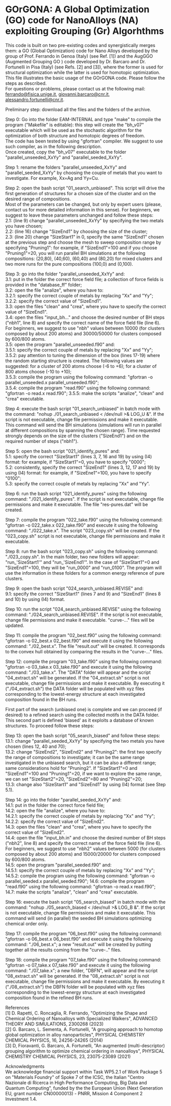# GOrGONA: A Global Optimization (GO) code for NanoAlloys (NA) exploiting Grouping (Gr) Algorhthms
This code is built on two pre-existing codes and synergistically merges them: a GO (Global Optimization) code for Nano Alloys developed by the group of Prof. Ferrando in Genoa (Italy) (see Ref. [1]) and the AugGGO (Augmented Grouping GO ) code developed by Dr. Barcaro and Dr. Fortunelli in Pisa (Italy) (see Refs. [2] and [3]), where the former is used for structural optimization while the latter is used for homotopic optimization.\
This file illustrates the basic usage of the GOrGONA code. Please follow the steps as described. \
For questions or problems, please contact us at the following mail: ferrando@fisica.unige.it, giovanni.barcaro@cnr.it, alessandro.fortunelli@cnr.it.

Preliminary step: download all the files and the folders of the archive.

Step 0: Go into the folder EAM-INTERNAL and type "make" to compile the program ("Makefile" is editable): this step will create the "bh_v07" executable which will be used as the stochastic algorithm for the optimization of both structure and homotopic degrees of freedom. \
The code has been tested by using "gfortran" compiler. We suggest to use such compiler, as in the following description. \
Once created, copy the "bh_v07" executable to the folder "parallel_unseeded_XxYy" and "parallel_seeded_XxYy".

Step 1: rename the folders "parallel_unseeded_XxYy" and "parallel_seeded_XxYy" by choosing the couple of metals that you want to investigate. For example, Xx=Ag and Yy=Cu.

Step 2: open the bash script "01_search_unbiased". This script will drive the first generation of structures for a chosen size of the cluster and on the desired range of compositions. \
Most of the parameters can be changed, but only by expert users (please, contact us for more detailed information in this sense). For beginners, we suggest to leave these parameters unchanged and follow these steps:\
2.1: (line 9) change "parallel_unseeded_XxYy" by specifying the two metals you have chosen;\
2.2: (line 16) change "SizeEnd1" by choosing the size of the cluster;\
2.3: (line 20) change "SizeStart1" in 0, specify the same "SizeEnd1" chosen at the previous step and choose the mesh to sweep composition range by specifying "Pruning1": for example, if "SizeEnd1"=100 and if you choose "Pruning1"=20, you will run parallel BH simulations at the following compositions: (20,80), (40,60), (60,40) and (80,20) for mixed clusters and two more runs for the pure compositions (100,0) and (0,100).

Step 3: go into the folder "parallel_unseeded_XxYy" and:\
3.1: put in the folder the correct force field file; a collection of force fields is provided in the "database_ff" folder;\
3.2: open the file "analize", where you have to:\
3.2.1: specify the correct couple of metals by replacing "Xx" and "Yy"; \
3.2.2: specify the correct value of "SizeEnd1".\
3.3: open the files "clean" and "crea", where you have to specify the correct value of "SizeEnd1".\
3.4: open the files "input_bh..." and choose the desired number of BH steps ("nbh1", line 8) and specify the correct name of the force field file (line 6). For beginners, we suggest to use "nbh" values between 10000 (for clusters composed by about 200 atoms) and 30000/50000 for clusters composed by 600/800 atoms.\
3.5: open the program "parallel_unseeded.f90" and:\
3.5.1: specify the correct couple of metals by replacing "Xx" and "Yy";\
3.5.2: pay attention to tuning the dimension of the box (lines 17-19) where the random starting structure is created. The following values are suggested: for a cluster of 200 atoms choose (-6 to +6); for a cluster of 800 atoms choose (-10 to +10);\
3.5.3: compile the program using the following command: "gfortran -o parallel_unseeded.x parallel_unseeded.f90";\
3.5.4: compile the program "read.f90" using the following command: "gfortran -o read.x read.f90";
3.5.5: make the scripts "analize", "clean" and "crea" executable.

Step 4: execute the bash script "01_search_unbiased" in batch mode with the command: "nohup ./01_search_unbiased < /dev/null >& LOG_U &". If the script is not executable, change file permissions and make it executable. This command will send the BH simulations (simulations will run in parallel at different compositions by spanning the chosen range). Time requested strongly depends on the size of the clusters ("SizeEnd1") and on the required number of steps ("nbh1").

Step 5: open the bash script "021_identify_pures" and: \
5.1: specify the correct "SizeStart1" (lines 3, 7, 16 and 19) by using (I4) format: for example, if "SizeStart1"=0, you have to specify "0000";\
5.2: consistently, specify the correct "SizeEnd1" (lines 3, 12, 17 and 19) by using (I4) format: for example, if "SizeEne1"=100, you have to specify "0100";\
5.3: specify the correct couple of metals by replacing "Xx" and "Yy".

Step 6: run the bash script "021_identify_pures" using the following command: "./021_identify_pures". If the script is not executable, change file permissions and make it executable. The file "res-pures.dat" will be created.

Step 7: compile the program "022_take.f90" using the following command: "gfortran -o 022_take.x 022_take.f90" and execute it using the following command: "./022_take.x". The script "023_copy.sh" will be created. If the "023_copy.sh" script is not executable, change file permissions and make it executable.

Step 8: run the bash script "023_copy.sh" using the following command: "./023_copy.sh". In the main folder, two new folders will appear: "run_'SizeStart1'" and "run_'SizeEnd1'". In the case of "SizeStart1"=0 and "SizeEnd1"=100, they will be "run_0000" and "run_0100". The program will use the information in these folders for a common energy reference of pure clusters.

Step 9: open the bash script "024_search_unbiased.REVISE" and: \
9.1: specify the correct "SizeStart1" (lines 7 and 9) and "SizeEnd1" (lines 8 and 10) by using (I4) format.

Step 10: run the script "024_search_unbiased.REVISE" using the following command: "./024_search_unbiased.REVISE". If the script is not executable, change file permissions and make it executable. "curve-..." files will be updated.

Step 11: compile the program "02_best.f90" using the following command: "gfortran -o 02_best.x 02_best.f90" and execute it using the following command: "./02_best.x". The file "result.out" will be created. It corresponds to the convex hull obtained by comparing the results in the "curve-..." files.

Step 12: compile the program "03_take.f90" using the following command: "gfortran -o 03_take.x 03_take.f90" and execute it using the following command: "./03_take.x". The "DATA" folder will appear and the script "04_extract.sh" will be generated. If the "04_extract.sh" script is not executable, change file permissions and make it executable. By executing it ("./04_extract.sh") the DATA folder will be populated with xyz files corresponding to the lowest-energy structure at each investigated composition found in the BH runs.

First part of the search (unbiased one) is complete and we can proceed (if desired) to a refined search using the collected motifs in the DATA folder. This second part is defined 'biased' as it exploits a database of known structures. To proceed follow these steps:

Step 13: open the bash script "05_search_biased" and follow these steps:\
13.1: change "parallel_seeded_XxYy" by specifying the two metals you have chosen (lines 12, 40 and 70);\
13.2: change "SizeEnd2", "SizeEnd2" and "Pruning2": the first two specify the range of compositions to investigate; it can be the same range investigated in the unbiased search, but it can be also a different range; same considerations hold for "Pruning2". If "SizeStart1"=0 and "SizeEnd1"=100 and "Pruning1"=20, if we want to explore the same range, we can set "SizeStart2"=20, "SizeEnd2"=80 and "Pruning2"=20;\
13.3: change also "SizeStart1" and "SizeEnd1" by using (I4) format (see Step 5.1).

Step 14: go into the folder "parallel_seeded_XxYy" and:\
14.1: put in the folder the correct force field file; \
14.2: open the file "analize", where you have to:\
14.2.1: specify the correct couple of metals by replacing "Xx" and "Yy"; \
14.2.2: specify the correct value of "SizeEnd2".\
14.3: open the files "clean" and "crea", where you have to specify the correct value of "SizeEnd2".\
14.4: open the file "input_bh.in" and choose the desired number of BH steps ("nbh2", line 8) and specify the correct name of the force field file (line 6). For beginners, we suggest to use "nbh2" values between 5000 (for clusters composed by about 200 atoms) and 15000/20000 for clusters composed by 600/800 atoms.\
14.5: open the program "parallel_seeded.f90" and:\
14.5.1: specify the correct couple of metals by replacing "Xx" and "Yy";\
14.5.2: compile the program using the following command: "gfortran -o parallel_seeded.x parallel_seeded.f90";
14.6: compile the program "read.f90" using the following command: "gfortran -o read.x read.f90";
14.7: make the scripts "analize", "clean" and "crea" executable.

Step 16: execute the bash script "05_search_biased" in batch mode with the command: "nohup ./05_search_biased < /dev/null >& LOG_B &".  If the script is not executable, change file permissions and make it executable. This command will send (in parallel) the seeded BH simulations optimizing chemical order only. 

Step 17: compile the program "06_best.f90" using the following command: "gfortran -o 06_best.x 06_best.f90" and execute it using the following command: "./06_best.x"; a new "result.out" will be created by putting together all the results coming from the "curve-.." files.

Step 18: compile the program "07_take.f90" using the following command: "gfortran -o 07_take.x 07_take.f90" and execute it using the following command: "./07_take.x"; a new folder, "DBFN", will appear and the script "08_extract.sh" will be generated.  If the "08_extract.sh" script is not executable, change file permissions and make it executable. By executing it ("./08_extract.sh") the DBFN folder will be populated with xyz files corresponding to the lowest-energy structure at each investigated composition found in the refined BH runs.

References\
[1] D. Rapetti, C. Roncaglia, R. Ferrando, "Optimizing the Shape and Chemical Ordering of Nanoalloys with Specialized Walkers", ADVANCED THEORY AND SIMULATIONS, 2300268 (2023)\
[2] G. Barcaro, L. Sementa, A. Fortunelli, "A grouping approach to homotop global optimization in alloy nanoparticles", PHYSICAL CHEMISTRY CHEMICAL PHYSICS, 16, 24256-24265 (2014)\
[3] D, Fioravanti, G. Barcaro, A. Fortunelli, "An augmented (multi-descriptor) grouping algorithm to optimize chemical ordering in nanoalloys", PHYSICAL CHEMISTRY CHEMICAL PHYSICS, 23, 23075-23089 (2021)

Acknowledgments\
We acknowledge financial support within Task WP5.2.1 of Work Package 5 on "Materials Foundry" of Spoke 7 of the ICSC, the Italian "Centro Nazionale di Ricerca in High Performance Computing, Big Data and Quantum Computing", funded by the the European Union (Next Generation EU, grant number CN00000013) - PNRR, Mission 4 Component 2 Investment 1.4.
